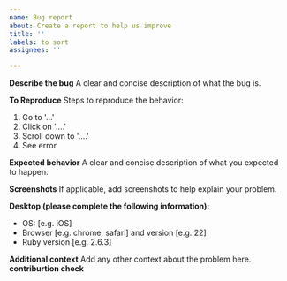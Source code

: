 ```yaml
---
name: Bug report
about: Create a report to help us improve
title: ''
labels: to sort
assignees: ''

---
```


**Describe the bug**
A clear and concise description of what the bug is.

**To Reproduce**
Steps to reproduce the behavior:
1. Go to '...'
2. Click on '....'
3. Scroll down to '....'
4. See error

**Expected behavior**
A clear and concise description of what you expected to happen.

**Screenshots**
If applicable, add screenshots to help explain your problem.

**Desktop (please complete the following information):**
 - OS: [e.g. iOS]
 - Browser [e.g. chrome, safari] and version [e.g. 22]
-  Ruby version [e.g. 2.6.3]

**Additional context**
Add any other context about the problem here.
**contriburtion check**
